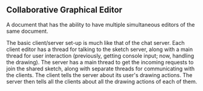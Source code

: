 ## Collaborative Graphical Editor

A document that has the ability to have multiple simultaneous editors of the same document.

The basic client/server set-up is much like that of the chat server. Each client editor has a thread for talking to the sketch server, along with a main thread for user interaction (previously, getting console input; now, handling the drawing). The server has a main thread to get the incoming requests to join the shared sketch, along with separate threads for communicating with the clients. The client tells the server about its user's drawing actions. The server then tells all the clients about all the drawing actions of each of them.

